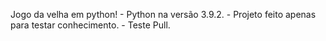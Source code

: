 Jogo da velha em python!
    - Python na versão 3.9.2.
    - Projeto feito apenas para testar conhecimento.
    - Teste Pull.
